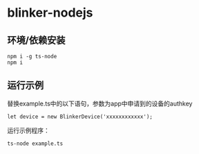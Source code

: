 # blinker-nodejs

## 环境/依赖安装  
```
npm i -g ts-node
npm i
```

## 运行示例  
替换example.ts中的以下语句，参数为app中申请到的设备的authkey  
```
let device = new BlinkerDevice('xxxxxxxxxxxx');
```
运行示例程序：  
```
ts-node example.ts
```
